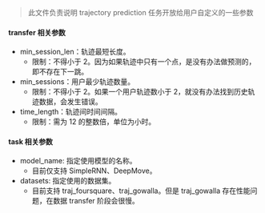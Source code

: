 >此文件负责说明 trajectory prediction 任务开放给用户自定义的一些参数

#### transfer 相关参数

* min_session_len：轨迹最短长度。
  * 限制：不得小于 2。因为如果轨迹中只有一个点，是没有办法做预测的，即不存在下一跳。
* min_sessions：用户最少轨迹数量。
  * 限制：不得小于 2。如果一个用户轨迹数小于 2，就没有办法找到历史轨迹数据，会发生错误。
* time_length：轨迹间时间间隔。
  * 限制：需为 12 的整数倍，单位为小时。

#### task 相关参数

* model_name: 指定使用模型的名称。
  * 目前仅支持 SimpleRNN、DeepMove。
* datasets: 指定使用的数据集。
  * 目前支持 traj_foursquare、traj_gowalla。但是 traj_gowalla 存在性能问题，在数据 transfer 阶段会很慢。
